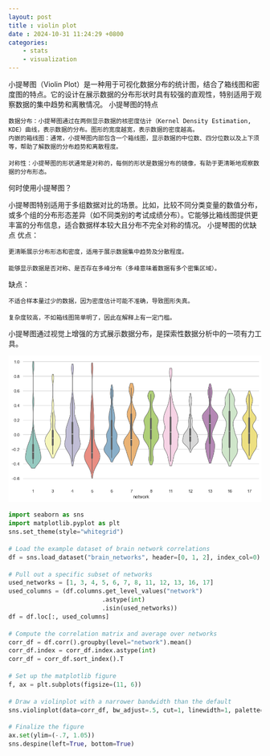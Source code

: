 ```yaml
---
layout: post
title : violin plot
date : 2024-10-31 11:24:29 +0800
categories: 
    - stats
    - visualization
---
```


<script>
  MathJax = {
    tex: {
      inlineMath: [['$', '$'], ['\\(', '\\)']],
      displayMath: [['$$', '$$'], ['\\[', '\\]']]
    }
  };
</script>
<script src="https://cdn.jsdelivr.net/npm/mathjax@3/es5/tex-mml-chtml.js"></script>

小提琴图（Violin Plot）是一种用于可视化数据分布的统计图，结合了箱线图和密度图的特点。它的设计在展示数据的分布形状时具有较强的直观性，特别适用于观察数据的集中趋势和离散情况。
小提琴图的特点

    数据分布：小提琴图通过在两侧显示数据的核密度估计（Kernel Density Estimation, KDE）曲线，表示数据的分布。图形的宽度越宽，表示数据的密度越高。
    内嵌的箱线图：通常，小提琴图内部包含一个箱线图，显示数据的中位数、四分位数以及上下须等，帮助了解数据的分布趋势和离散程度。

    对称性：小提琴图的形状通常是对称的，每侧的形状是数据分布的镜像，有助于更清晰地观察数据的分布形态。

何时使用小提琴图？

小提琴图特别适用于多组数据对比的场景。比如，比较不同分类变量的数值分布，或多个组的分布形态差异（如不同类别的考试成绩分布）。它能够比箱线图提供更丰富的分布信息，适合数据样本较大且分布不完全对称的情况。
小提琴图的优缺点
优点：

    更清晰展示分布形态和密度，适用于展示数据集中趋势及分散程度。
    
    能够显示数据是否对称、是否存在多峰分布（多峰意味着数据有多个密集区域）。

缺点：

    不适合样本量过少的数据，因为密度估计可能不准确，导致图形失真。
    
    复杂度较高，不如箱线图简单明了，因此在解释上有一定门槛。

小提琴图通过视觉上增强的方式展示数据分布，是探索性数据分析中的一项有力工具。

![Image Description](/assets/images/output.png)

```py
import seaborn as sns
import matplotlib.pyplot as plt
sns.set_theme(style="whitegrid")

# Load the example dataset of brain network correlations
df = sns.load_dataset("brain_networks", header=[0, 1, 2], index_col=0)

# Pull out a specific subset of networks
used_networks = [1, 3, 4, 5, 6, 7, 8, 11, 12, 13, 16, 17]
used_columns = (df.columns.get_level_values("network")
                          .astype(int)
                          .isin(used_networks))
df = df.loc[:, used_columns]

# Compute the correlation matrix and average over networks
corr_df = df.corr().groupby(level="network").mean()
corr_df.index = corr_df.index.astype(int)
corr_df = corr_df.sort_index().T

# Set up the matplotlib figure
f, ax = plt.subplots(figsize=(11, 6))

# Draw a violinplot with a narrower bandwidth than the default
sns.violinplot(data=corr_df, bw_adjust=.5, cut=1, linewidth=1, palette="Set3")

# Finalize the figure
ax.set(ylim=(-.7, 1.05))
sns.despine(left=True, bottom=True)
```